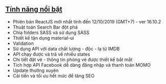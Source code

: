 ## [Tính năng nổi bật](https://github.com/php1301/DoAnReactJS/blob/master/PROGRESS/SpecialFeatures.md)
+ Phiên bản ReactJS mới nhất tính đến 12/10/2019 (GMT+7) - ver 16.10.2
+ Thuật toán Search Bar đột phá
+ Chia folders SASS và sử dụng SASS
+ Thiết kế tận dụng material-ui
+ Validation
+ Sử dụng API với data chất lượng - độc - lạ từ IMDB
+ API chạy được và trả về nhiều states
+ Chi tiết đặt vé - thông tin phòng vé được thiết kế bắt mắt
+ Tích hợp API Facebook dễ dàng đăng nhập và thanh toán MOMO
+ Update thường xuyên
+ Cải tiến và tối ưu hết mức để tăng SEO
